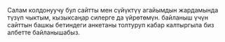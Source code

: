 Салам колдонуучу бул сайтты  мен сүйүктүү агайымдын жардамында түзүп чыктым, кызыксаңар силерге да үйрөтөмүн. байланыш  үчүн сайттын башкы бетиндеги  анкетаны толтуруп кабар калтыргыла биз албетте байланышабыз.
